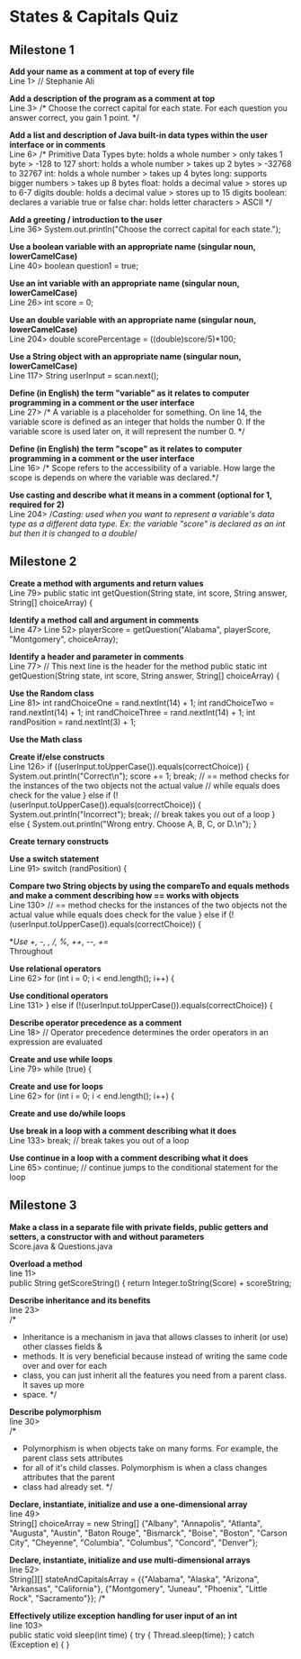 # States & Capitals Quiz

## Milestone 1

**Add your name as a comment at top of every file**  
Line 1>
// Stephanie Ali

**Add a description of the program as a comment at top**  
Line 3>
/* Choose the correct capital for each state. 
   For each question you answer correct, you gain 1 point. */
   
**Add a list and description of Java built-in data types within the user interface or in comments**  
Line 6>
/* Primitive Data Types
   byte: holds a whole number > only takes 1 byte > -128 to 127
   short: holds a whole number > takes up 2 bytes > -32768 to 32767
   int: holds a whole number > takes up 4 bytes
   long: supports bigger numbers > takes up 8 bytes 
   float: holds a decimal value > stores up to 6-7 digits
   double: holds a decimal value > stores up to 15 digits
   boolean: declares a variable true or false
   char: holds letter characters > ASCII */
   
**Add a greeting / introduction to the user**  
Line 36>
System.out.println("Choose the correct capital for each state.");

**Use a boolean variable with an appropriate name  (singular noun, lowerCamelCase)**  
Line 40>
boolean question1 = true;

**Use an int variable with an appropriate name (singular noun, lowerCamelCase)**  
Line 26>
int score = 0;

**Use an double variable with an appropriate name (singular noun, lowerCamelCase)**  
Line 204>
double scorePercentage = ((double)score/5)*100;

**Use a String object with an appropriate name (singular noun, lowerCamelCase)**  
Line 117>
String userInput = scan.next();

**Define (in English) the term "variable" as it relates to computer programming in a comment or the user interface**  
Line 27>
/* A variable is a placeholder for something. 
	On line 14, the variable score is defined as an integer that holds the number 0.
	If the variable score is used later on, it will represent the number 0. */
	
**Define (in English) the term "scope" as it relates to computer programming in a comment or the user interface**  
Line 16>
/* Scope refers to the accessibility of a variable. How large the scope is depends on where the variable was declared.*/

**Use casting and describe what it means in a comment (optional for 1, required for 2)**  
Line 204>
/*Casting: used when you want to represent a variable's data type as a different data type.
	 Ex: the variable "score" is declared as an int but then it is changed to a double*/

## Milestone 2
**Create a method with arguments and return values**  
Line 79>
public static int getQuestion(String state, int score, String answer, String[] choiceArray) {

**Identify a method call and argument in comments**  
 Line 47> Line 52>
 playerScore = getQuestion("Alabama", playerScore, "Montgomery", choiceArray);
 
**Identify a header and parameter in comments**  
Line 77>
// This next line is the header for the method
	public static int getQuestion(String state, int score, String answer, String[] choiceArray) {

**Use the Random class**  
Line 81>
int randChoiceOne = rand.nextInt(14) + 1;
int randChoiceTwo = rand.nextInt(14) + 1;
int randChoiceThree = rand.nextInt(14) + 1;
int randPosition = rand.nextInt(3) + 1;

**Use the Math class**  


**Create if/else constructs**  
Line 126>
if ((userInput.toUpperCase()).equals(correctChoice)) {
	System.out.println("Correct\n");
	score += 1;
	break;
	// == method checks for the instances of the two objects not the actual value
	// while equals does check for the value
	} else if (!(userInput.toUpperCase()).equals(correctChoice)) {
	System.out.println("Incorrect");
	break; // break takes you out of a loop
	} else {
	System.out.println("Wrong entry. Choose A, B, C, or D.\n");
	}

**Create ternary constructs**  


**Use a switch statement**  
Line 91>
switch (randPosition) {

**Compare two String objects by using the compareTo and equals methods and make a comment describing how == works with objects**  
Line 130>
// == method checks for the instances of the two objects not the actual value while equals does check for the value
} else if (!(userInput.toUpperCase()).equals(correctChoice)) {

**Use +, -, *, /, %, ++, --, +=**  
Throughout

**Use relational operators**  
Line 62>
for (int i = 0; i < end.length(); i++) {

**Use conditional operators**  
Line 131>
} else if (!(userInput.toUpperCase()).equals(correctChoice)) {

**Describe operator precedence as a comment**  
Line 18>
// Operator precedence determines the order operators in an expression are evaluated

**Create and use while loops**  
Line 79>
while (true) {

**Create and use for loops**  
Line 62>
for (int i = 0; i < end.length(); i++) {

**Create and use do/while loops**  


**Use break in a loop with a comment describing what it does**  
Line 133>
break; // break takes you out of a loop

**Use continue in a loop with a comment describing what it does**  
Line 65>
continue; // continue jumps to the conditional statement for the loop

## Milestone 3

**Make a class in a separate file with private fields, public getters and setters, a constructor with and without parameters**  
Score.java & Questions.java

**Overload a method**  
line 11>  
public String getScoreString() {
    return Integer.toString(Score) + scoreString;
   
**Describe inheritance and its benefits**  
line 23>  
/*
 * Inheritance is a mechanism in java that allows classes to inherit (or use) other classes fields &
 * methods. It is very beneficial because instead of writing the same code over and over for each
 * class, you can just inherit all the features you need from a parent class. It saves up more
 * space.
 */
   
**Describe polymorphism**  
line 30>  
/*
 * Polymorphism is when objects take on many forms. For example, the parent class sets attributes
 * for all of it's child classes. Polymorphism is when a class changes attributes that the parent
 * class had already set.
 */

**Declare, instantiate, initialize and use a one-dimensional array**  
line 49>  
 String[] choiceArray = new String[] {"Albany", "Annapolis", "Atlanta", "Augusta", "Austin",
        "Baton Rouge", "Bismarck", "Boise", "Boston", "Carson City", "Cheyenne", "Columbia",
        "Columbus", "Concord", "Denver"};

**Declare, instantiate, initialize and use multi-dimensional arrays**  
line 52>  
  String[][] stateAndCapitalsArray = {{"Alabama", "Alaska", "Arizona", "Arkansas", "California"},
        {"Montgomery", "Juneau", "Phoenix", "Little Rock", "Sacramento"}};
    /*

**Effectively utilize exception handling for user input of an int**  
line 103>  
public static void sleep(int time) {
    try {
      Thread.sleep(time);
    } catch (Exception e) {
    }
